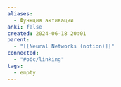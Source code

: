 ```yaml
---
aliases:
  - Функция активации
anki: false
created: 2024-06-18 20:01
parent:
  - "[[Neural Networks (notion)]]"
connected:
  - "#обс/linking"
tags:
  - empty
---
```

